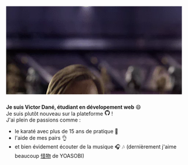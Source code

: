 # <img src="https://github.com/Kaowarstail/Kaowarstail/blob/main/hello_there.gif" alt="Hello There" width="480" height="240" />

**Je suis Victor Dané, étudiant en dévelopement web** 😄  
Je suis plutôt nouveau sur la plateforme 
<img src="https://github.com/Kaowarstail/Kaowarstail/blob/main/github_logo.gif" alt="logo github" width="15" height="15" /> !  
J'ai plein de passions comme :
* le karaté avec plus de 15 ans de pratique 🥋
* l'aide de mes pairs 👌
* et bien évidement écouter de la musique 🎧 🎶 (dernièrement j'aime beaucoup [怪物](https://youtu.be/dy90tA3TT1c) de YOASOBI)



<!--
**Kaowarstail/Kaowarstail** is a ✨ _special_ ✨ repository because its `README.md` (this file) appears on your GitHub profile.

Here are some ideas to get you started:

- 🔭 I’m currently working on ...
- 🌱 I’m currently learning ...
- 👯 I’m looking to collaborate on ...
- 🤔 I’m looking for help with ...
- 💬 Ask me about ...
- 📫 How to reach me: ...
- 😄 Pronouns: ...
- ⚡ Fun fact: ...
-->
